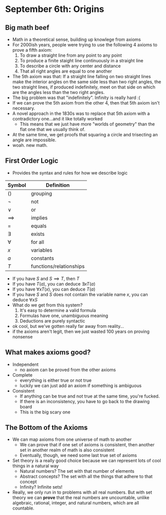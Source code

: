 # September 6th: Origins

## Big math beef
* Math in a theoretical sense, building up knowlege from axioms
* For 2000ish years, people were trying to use the following 4 axioms to prove a fifth axiom:
    1. To draw a straight line from any point to any point
    2. To produce a finite staight line continuously in a straight line
    3. To describe a circle with any center and distance
    4. That all right angles are equal to one another
* The 5th axiom was that: If a straight line falling on two straight lines make the interior angles on the same side less than two right angles, the two straight lines, if produced indefinitely, meet on that side on which are the angles less than the two right angles.
* The big problem was that "indefinitely". Infinity is really hard :(
* If we can prove the 5th axiom from the other 4, then that 5th axiom isn't necessary.
* A novel approach in the 1830s was to replace that 5th axiom with a contradictory one...and it like totally worked
    * This means that we just have more "worlds of geometry" than the flat one that we usually think of.
* At the same time, we get proofs that squaring a circle and trisecting an angle are impossible.
* woah. new math.

## First Order Logic
* Provides the syntax and rules for how we describe logic

Symbol|Definition
---|---
$()$ | grouping
$\lnot$ | not
$\lor$ | or
$\implies$ | implies
$=$ | equals
$\exists$ | exists
$\forall$ | for all
$x$ | variables
$a$ | constants
$T$ | functions/relationships

* If you have $S$ and $S \implies T$, then $T$
* If you have $T(a)$, you can deduce $\exists xT(a)$
* If you have $\forall xT(x)$, you can deduce $T(a)$
* If you have $S$ and $S$ does not contain the variable name $x$, you can deduce $\forall xS$
* What do we get from this system?
    1. It's easy to determine a valid formula
    2. Formulas have one, unambiguous meaning
    3. Deductions are purely syntactic
* ok cool, but we've gotten really far away from reality...
* if the axioms aren't legit, then we just wasted 100 years on proving nonsense

## What makes axioms good?
* Independent
    * no axiom can be proved from the other axioms
* Complete
    * everything is either true or not true
    * luckily we can just add an axiom if something is ambiguous
* Consistent
    * If anything can be true and not true at the same time, you're fucked.
    * If there is an inconsistency, you have to go back to the drawing board
    * This is the big scary one

## The Bottom of the Axioms
* We can map axioms from one universe of math to another
    * We can prove that if one set of axioms is consistent, then another set in another realm of math is also consistent
    * Eventually, though, we need some last true set of axioms
* Set theory is a really good choice because we can represent lots of cool things in a natural way
    * Natural numbers? The set with that number of elements
    * Abstract concepts? The set with all the things that adhere to that concept
    * Infinity? Infinite sets!
* Really, we only run in to problems with all real numbers. But with set theory we can **prove** that the real numbers are uncountable, unlike algebraic, rational, integer, and natural numbers, which are all countable.
